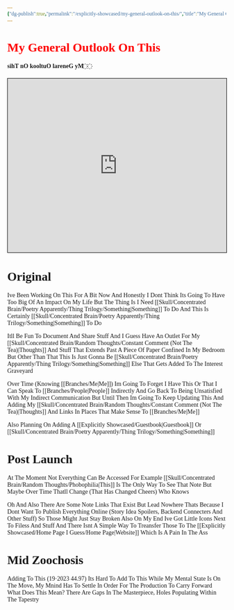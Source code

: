 ```yaml
---
{"dg-publish":true,"permalink":"/explicitly-showcased/my-general-outlook-on-this/","title":"My General Outlook On This","tags":["Tagless"],"dgShowToc":true,"noteIcon":""}
---
```


<style id="Force_Custom_Fonts" type="text/css">@font-face{font-style:normal;font-family:"Merriweather";src:local("Merriweather")}@font-face{font-style:bolder;font-family:"Merriweather";src:local("Merriweather")}@font-face{font-style:normal;font-family:"Merriweather";src:local("Merriweather");unicode-range:U+0-FF,U+2E80-9FFF,U+F900-FAFF,U+FE30-FE4F,U+20000-2FA1F}@font-face{font-style:bolder;font-family:"Merriweather";src:local("Merriweather");unicode-range:U+0-FF,U+2E80-9FFF,U+F900-FAFF,U+FE30-FE4F,U+20000-2FA1F}@font-face{font-style:normal;font-family:"Merriweather";src:local("Merriweather");unicode-range:U+0-FF}@font-face{font-style:bolder;font-family:"Merriweather";src:local("Merriweather");unicode-range:U+0-FF}:not(pre):not(code):not(textarea):not(tt):not(kbd):not(samp):not(var){font-family:"Merriweather"!important}pre,code,textarea,tt,kbd,samp,var{font-family:monospace!important}pre *,code *,textarea *,tt *,kbd *,samp *,var *{font-family:monospace!important}</style>

# <span style="color:#FF0000">My General Outlook On This</span>
#### ‫‬‭‮‪‫‬‭‮҉   ‫‬‭‮҉‫‬‭‮‪‫‬‭‮ My General Outlook On This

<div><iframe allowfullscreen="" width="100%" height="400px" frameborder="1" name="myiFrame" style="border:1px #000000 solid;" src="https://plaza.one/" sandbox="allow-forms allow-modals allow-presentation allow-popups allow-same-origin allow-scripts"></iframe></div>

# Original
Ive Been Working On This For A Bit Now And Honestly I Dont Think Its Going To Have Too Big Of An Impact On My Life But The Thing Is I Need [[Skull/Concentrated Brain/Poetry Apparently/Thing Trilogy/Something\|Something]] To Do And This Is Certainly [[Skull/Concentrated Brain/Poetry Apparently/Thing Trilogy/Something\|Something]] To Do

Itll Be Fun To Document And Share Stuff And I Guess Have An Outlet For My [[Skull/Concentrated Brain/Random Thoughts/Constant Comment (Not The Tea)\|Thoughts]] And Stuff That Extends Past A Piece Of Paper Confined In My Bedroom But Other Than That This Is Just Gonna Be [[Skull/Concentrated Brain/Poetry Apparently/Thing Trilogy/Something\|Something]] Else That Gets Added To The Interest Graveyard

Over Time (Knowing [[Branches/Me\|Me]]) Im Going To Forget I Have This Or That I Can Speak To [[Branches/People\|People]] Indirectly And Go Back To Being Unsatisfied With My Indirect Communication But Until Then Im Going To Keep Updating This And Adding My [[Skull/Concentrated Brain/Random Thoughts/Constant Comment (Not The Tea)\|Thoughts]] And Links In Places That Make Sense To [[Branches/Me\|Me]]


Also Planning On Adding A [[Explicitly Showcased/Guestbook\|Guestbook]] Or [[Skull/Concentrated Brain/Poetry Apparently/Thing Trilogy/Something\|Something]]

# Post Launch
At The Moment Not Everything Can Be Accessed
For Example [[Skull/Concentrated Brain/Random Thoughts/Phobophilia\|This]] Is The Only Way To See That Note
But Maybe Over Time Thatll Change (That Has Changed Cheers)
Who Knows

Oh And Also There Are Some Note Links That Exist But Lead Nowhere
Thats Because I Dont Want To Publish Everything Online (Story Idea Spoilers, Backend Connecters And Other Stuff) So Those Might Just Stay Broken
Also On My End Ive Got Little Icons Next To Filess And Stuff And There Isnt A Simple Way To Treansfer Those To The [[Explicitly Showcased/Home Page I Guess/Home Page\|Website]] Which Is A Pain In The Ass

# Mid Zoochosis
Adding To This (19·2023 44.97) Its Hard To Add To This While My Mental State Is On The Move, My Mnind Has To Settle In Order For The Production To Carry Forward
What Does This Mean? There Are Gaps In The Masterpiece, Holes Populating Within The Tapestry
